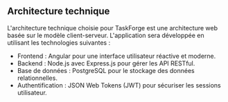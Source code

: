 ## Architecture technique
L'architecture technique choisie pour TaskForge est une architecture web basée sur le modèle client-serveur. L'application sera développée en utilisant les technologies suivantes :
- Frontend : Angular pour une interface utilisateur réactive et moderne.
- Backend : Node.js avec Express.js pour gérer les API RESTful.
- Base de données : PostgreSQL pour le stockage des données relationnelles.
- Authentification : JSON Web Tokens (JWT) pour sécuriser les sessions utilisateur.